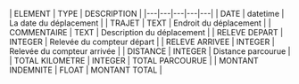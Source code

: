 | ELEMENT  | TYPE  | DESCRIPTION  |
|---|---|---|---|---|
| DATE  | datetime  | La date du déplacement  |
| TRAJET  | TEXT  | Endroit du déplacement  |
| COMMENTAIRE  | TEXT  | Description du déplacement  |
| RELEVE DEPART  | INTEGER  | Relevée du compteur départ  |
| RELEVE ARRIVEE  | INTEGER  | Relevée du compteur arrivée  |
| DISTANCE  | INTEGER  | Distance parcourue  |
| TOTAL KILOMETRE  | INTEGER  | TOTAL PARCOURUE  |
| MONTANT INDEMNITE  | FLOAT  | MONTANT TOTAL  |